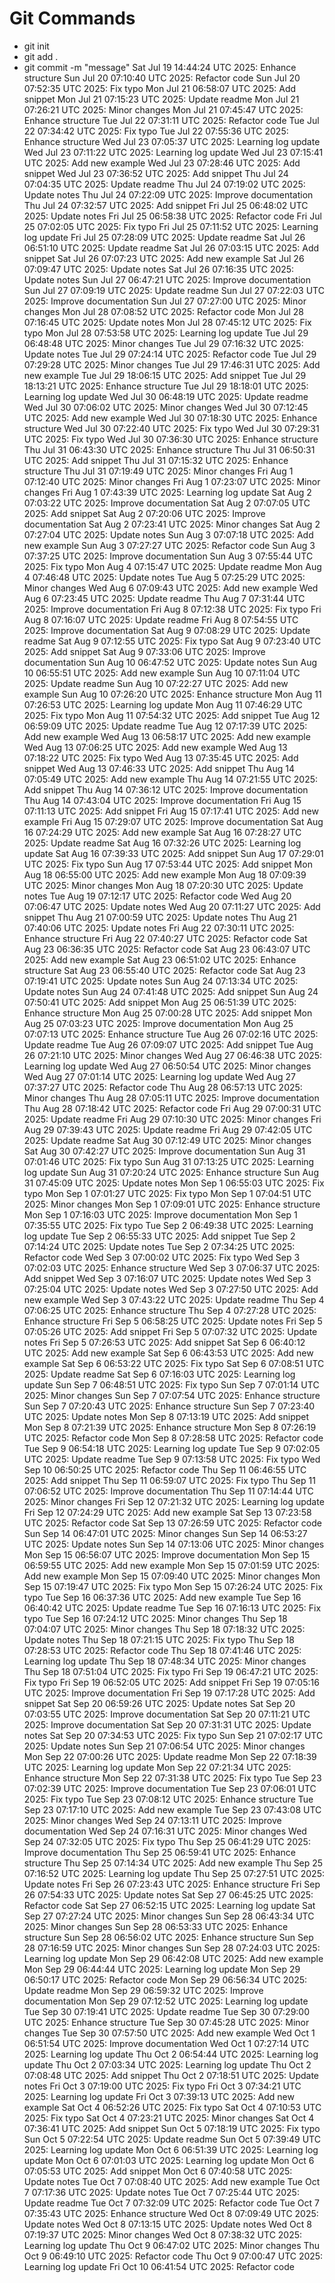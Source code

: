 # Git Commands
- git init
- git add .
- git commit -m "message"
Sat Jul 19 14:44:24 UTC 2025: Enhance structure
Sun Jul 20 07:10:40 UTC 2025: Refactor code
Sun Jul 20 07:52:35 UTC 2025: Fix typo
Mon Jul 21 06:58:07 UTC 2025: Add snippet
Mon Jul 21 07:15:23 UTC 2025: Update readme
Mon Jul 21 07:26:21 UTC 2025: Minor changes
Mon Jul 21 07:45:47 UTC 2025: Enhance structure
Tue Jul 22 07:31:11 UTC 2025: Refactor code
Tue Jul 22 07:34:42 UTC 2025: Fix typo
Tue Jul 22 07:55:36 UTC 2025: Enhance structure
Wed Jul 23 07:05:37 UTC 2025: Learning log update
Wed Jul 23 07:11:22 UTC 2025: Learning log update
Wed Jul 23 07:15:41 UTC 2025: Add new example
Wed Jul 23 07:28:46 UTC 2025: Add snippet
Wed Jul 23 07:36:52 UTC 2025: Add snippet
Thu Jul 24 07:04:35 UTC 2025: Update readme
Thu Jul 24 07:19:02 UTC 2025: Update notes
Thu Jul 24 07:22:09 UTC 2025: Improve documentation
Thu Jul 24 07:32:57 UTC 2025: Add snippet
Fri Jul 25 06:48:02 UTC 2025: Update notes
Fri Jul 25 06:58:38 UTC 2025: Refactor code
Fri Jul 25 07:02:05 UTC 2025: Fix typo
Fri Jul 25 07:11:52 UTC 2025: Learning log update
Fri Jul 25 07:28:09 UTC 2025: Update readme
Sat Jul 26 06:51:10 UTC 2025: Update readme
Sat Jul 26 07:03:15 UTC 2025: Add snippet
Sat Jul 26 07:07:23 UTC 2025: Add new example
Sat Jul 26 07:09:47 UTC 2025: Update notes
Sat Jul 26 07:16:35 UTC 2025: Update notes
Sun Jul 27 06:47:21 UTC 2025: Improve documentation
Sun Jul 27 07:09:19 UTC 2025: Update readme
Sun Jul 27 07:22:03 UTC 2025: Improve documentation
Sun Jul 27 07:27:00 UTC 2025: Minor changes
Mon Jul 28 07:08:52 UTC 2025: Refactor code
Mon Jul 28 07:16:45 UTC 2025: Update notes
Mon Jul 28 07:45:12 UTC 2025: Fix typo
Mon Jul 28 07:53:58 UTC 2025: Learning log update
Tue Jul 29 06:48:48 UTC 2025: Minor changes
Tue Jul 29 07:16:32 UTC 2025: Update notes
Tue Jul 29 07:24:14 UTC 2025: Refactor code
Tue Jul 29 07:29:28 UTC 2025: Minor changes
Tue Jul 29 17:46:31 UTC 2025: Add new example
Tue Jul 29 18:06:15 UTC 2025: Add snippet
Tue Jul 29 18:13:21 UTC 2025: Enhance structure
Tue Jul 29 18:18:01 UTC 2025: Learning log update
Wed Jul 30 06:48:19 UTC 2025: Update readme
Wed Jul 30 07:06:02 UTC 2025: Minor changes
Wed Jul 30 07:12:45 UTC 2025: Add new example
Wed Jul 30 07:18:30 UTC 2025: Enhance structure
Wed Jul 30 07:22:40 UTC 2025: Fix typo
Wed Jul 30 07:29:31 UTC 2025: Fix typo
Wed Jul 30 07:36:30 UTC 2025: Enhance structure
Thu Jul 31 06:43:30 UTC 2025: Enhance structure
Thu Jul 31 06:50:31 UTC 2025: Add snippet
Thu Jul 31 07:15:32 UTC 2025: Enhance structure
Thu Jul 31 07:19:49 UTC 2025: Minor changes
Fri Aug  1 07:12:40 UTC 2025: Minor changes
Fri Aug  1 07:23:07 UTC 2025: Minor changes
Fri Aug  1 07:43:39 UTC 2025: Learning log update
Sat Aug  2 07:03:22 UTC 2025: Improve documentation
Sat Aug  2 07:07:05 UTC 2025: Add snippet
Sat Aug  2 07:20:06 UTC 2025: Improve documentation
Sat Aug  2 07:23:41 UTC 2025: Minor changes
Sat Aug  2 07:27:04 UTC 2025: Update notes
Sun Aug  3 07:07:18 UTC 2025: Add new example
Sun Aug  3 07:27:27 UTC 2025: Refactor code
Sun Aug  3 07:37:25 UTC 2025: Improve documentation
Sun Aug  3 07:55:44 UTC 2025: Fix typo
Mon Aug  4 07:15:47 UTC 2025: Update readme
Mon Aug  4 07:46:48 UTC 2025: Update notes
Tue Aug  5 07:25:29 UTC 2025: Minor changes
Wed Aug  6 07:09:43 UTC 2025: Add new example
Wed Aug  6 07:23:45 UTC 2025: Update readme
Thu Aug  7 07:31:44 UTC 2025: Improve documentation
Fri Aug  8 07:12:38 UTC 2025: Fix typo
Fri Aug  8 07:16:07 UTC 2025: Update readme
Fri Aug  8 07:54:55 UTC 2025: Improve documentation
Sat Aug  9 07:08:29 UTC 2025: Update readme
Sat Aug  9 07:12:55 UTC 2025: Fix typo
Sat Aug  9 07:23:40 UTC 2025: Add snippet
Sat Aug  9 07:33:06 UTC 2025: Improve documentation
Sun Aug 10 06:47:52 UTC 2025: Update notes
Sun Aug 10 06:55:51 UTC 2025: Add new example
Sun Aug 10 07:11:04 UTC 2025: Update readme
Sun Aug 10 07:22:27 UTC 2025: Add new example
Sun Aug 10 07:26:20 UTC 2025: Enhance structure
Mon Aug 11 07:26:53 UTC 2025: Learning log update
Mon Aug 11 07:46:29 UTC 2025: Fix typo
Mon Aug 11 07:54:32 UTC 2025: Add snippet
Tue Aug 12 06:59:09 UTC 2025: Update readme
Tue Aug 12 07:17:39 UTC 2025: Add new example
Wed Aug 13 06:58:17 UTC 2025: Add new example
Wed Aug 13 07:06:25 UTC 2025: Add new example
Wed Aug 13 07:18:22 UTC 2025: Fix typo
Wed Aug 13 07:35:45 UTC 2025: Add snippet
Wed Aug 13 07:46:33 UTC 2025: Add snippet
Thu Aug 14 07:05:49 UTC 2025: Add new example
Thu Aug 14 07:21:55 UTC 2025: Add snippet
Thu Aug 14 07:36:12 UTC 2025: Improve documentation
Thu Aug 14 07:43:04 UTC 2025: Improve documentation
Fri Aug 15 07:11:13 UTC 2025: Add snippet
Fri Aug 15 07:17:41 UTC 2025: Add new example
Fri Aug 15 07:29:07 UTC 2025: Improve documentation
Sat Aug 16 07:24:29 UTC 2025: Add new example
Sat Aug 16 07:28:27 UTC 2025: Update readme
Sat Aug 16 07:32:26 UTC 2025: Learning log update
Sat Aug 16 07:39:33 UTC 2025: Add snippet
Sun Aug 17 07:29:01 UTC 2025: Fix typo
Sun Aug 17 07:53:44 UTC 2025: Add snippet
Mon Aug 18 06:55:00 UTC 2025: Add new example
Mon Aug 18 07:09:39 UTC 2025: Minor changes
Mon Aug 18 07:20:30 UTC 2025: Update notes
Tue Aug 19 07:12:17 UTC 2025: Refactor code
Wed Aug 20 07:06:47 UTC 2025: Update notes
Wed Aug 20 07:11:27 UTC 2025: Add snippet
Thu Aug 21 07:00:59 UTC 2025: Update notes
Thu Aug 21 07:40:06 UTC 2025: Update notes
Fri Aug 22 07:30:11 UTC 2025: Enhance structure
Fri Aug 22 07:40:27 UTC 2025: Refactor code
Sat Aug 23 06:36:35 UTC 2025: Refactor code
Sat Aug 23 06:43:07 UTC 2025: Add new example
Sat Aug 23 06:51:02 UTC 2025: Enhance structure
Sat Aug 23 06:55:40 UTC 2025: Refactor code
Sat Aug 23 07:19:41 UTC 2025: Update notes
Sun Aug 24 07:13:34 UTC 2025: Update notes
Sun Aug 24 07:41:48 UTC 2025: Add snippet
Sun Aug 24 07:50:41 UTC 2025: Add snippet
Mon Aug 25 06:51:39 UTC 2025: Enhance structure
Mon Aug 25 07:00:28 UTC 2025: Add snippet
Mon Aug 25 07:03:23 UTC 2025: Improve documentation
Mon Aug 25 07:07:13 UTC 2025: Enhance structure
Tue Aug 26 07:02:16 UTC 2025: Update readme
Tue Aug 26 07:09:07 UTC 2025: Add snippet
Tue Aug 26 07:21:10 UTC 2025: Minor changes
Wed Aug 27 06:46:38 UTC 2025: Learning log update
Wed Aug 27 06:50:54 UTC 2025: Minor changes
Wed Aug 27 07:01:14 UTC 2025: Learning log update
Wed Aug 27 07:37:27 UTC 2025: Refactor code
Thu Aug 28 06:57:13 UTC 2025: Minor changes
Thu Aug 28 07:05:11 UTC 2025: Improve documentation
Thu Aug 28 07:18:42 UTC 2025: Refactor code
Fri Aug 29 07:00:31 UTC 2025: Update readme
Fri Aug 29 07:10:30 UTC 2025: Minor changes
Fri Aug 29 07:39:43 UTC 2025: Update readme
Fri Aug 29 07:42:05 UTC 2025: Update readme
Sat Aug 30 07:12:49 UTC 2025: Minor changes
Sat Aug 30 07:42:27 UTC 2025: Improve documentation
Sun Aug 31 07:01:46 UTC 2025: Fix typo
Sun Aug 31 07:13:25 UTC 2025: Learning log update
Sun Aug 31 07:20:24 UTC 2025: Enhance structure
Sun Aug 31 07:45:09 UTC 2025: Update notes
Mon Sep  1 06:55:03 UTC 2025: Fix typo
Mon Sep  1 07:01:27 UTC 2025: Fix typo
Mon Sep  1 07:04:51 UTC 2025: Minor changes
Mon Sep  1 07:09:01 UTC 2025: Enhance structure
Mon Sep  1 07:16:03 UTC 2025: Improve documentation
Mon Sep  1 07:35:55 UTC 2025: Fix typo
Tue Sep  2 06:49:38 UTC 2025: Learning log update
Tue Sep  2 06:55:33 UTC 2025: Add snippet
Tue Sep  2 07:14:24 UTC 2025: Update notes
Tue Sep  2 07:34:25 UTC 2025: Refactor code
Wed Sep  3 07:00:02 UTC 2025: Fix typo
Wed Sep  3 07:02:03 UTC 2025: Enhance structure
Wed Sep  3 07:06:37 UTC 2025: Add snippet
Wed Sep  3 07:16:07 UTC 2025: Update notes
Wed Sep  3 07:25:04 UTC 2025: Update notes
Wed Sep  3 07:27:50 UTC 2025: Add new example
Wed Sep  3 07:43:22 UTC 2025: Update readme
Thu Sep  4 07:06:25 UTC 2025: Enhance structure
Thu Sep  4 07:27:28 UTC 2025: Enhance structure
Fri Sep  5 06:58:25 UTC 2025: Update notes
Fri Sep  5 07:05:26 UTC 2025: Add snippet
Fri Sep  5 07:07:32 UTC 2025: Update notes
Fri Sep  5 07:26:53 UTC 2025: Add snippet
Sat Sep  6 06:40:12 UTC 2025: Add new example
Sat Sep  6 06:43:53 UTC 2025: Add new example
Sat Sep  6 06:53:22 UTC 2025: Fix typo
Sat Sep  6 07:08:51 UTC 2025: Update readme
Sat Sep  6 07:16:03 UTC 2025: Learning log update
Sun Sep  7 06:48:51 UTC 2025: Fix typo
Sun Sep  7 07:01:14 UTC 2025: Minor changes
Sun Sep  7 07:07:54 UTC 2025: Enhance structure
Sun Sep  7 07:20:43 UTC 2025: Enhance structure
Sun Sep  7 07:23:40 UTC 2025: Update notes
Mon Sep  8 07:13:19 UTC 2025: Add snippet
Mon Sep  8 07:21:39 UTC 2025: Enhance structure
Mon Sep  8 07:26:19 UTC 2025: Refactor code
Mon Sep  8 07:28:58 UTC 2025: Refactor code
Tue Sep  9 06:54:18 UTC 2025: Learning log update
Tue Sep  9 07:02:05 UTC 2025: Update readme
Tue Sep  9 07:13:58 UTC 2025: Fix typo
Wed Sep 10 06:50:25 UTC 2025: Refactor code
Thu Sep 11 06:46:55 UTC 2025: Add snippet
Thu Sep 11 06:59:07 UTC 2025: Fix typo
Thu Sep 11 07:06:52 UTC 2025: Improve documentation
Thu Sep 11 07:14:44 UTC 2025: Minor changes
Fri Sep 12 07:21:32 UTC 2025: Learning log update
Fri Sep 12 07:24:29 UTC 2025: Add new example
Sat Sep 13 07:23:58 UTC 2025: Refactor code
Sat Sep 13 07:26:59 UTC 2025: Refactor code
Sun Sep 14 06:47:01 UTC 2025: Minor changes
Sun Sep 14 06:53:27 UTC 2025: Update notes
Sun Sep 14 07:13:06 UTC 2025: Minor changes
Mon Sep 15 06:56:07 UTC 2025: Improve documentation
Mon Sep 15 06:59:55 UTC 2025: Add new example
Mon Sep 15 07:01:59 UTC 2025: Add new example
Mon Sep 15 07:09:40 UTC 2025: Minor changes
Mon Sep 15 07:19:47 UTC 2025: Fix typo
Mon Sep 15 07:26:24 UTC 2025: Fix typo
Tue Sep 16 06:37:36 UTC 2025: Add new example
Tue Sep 16 06:40:42 UTC 2025: Update readme
Tue Sep 16 07:16:13 UTC 2025: Fix typo
Tue Sep 16 07:24:12 UTC 2025: Minor changes
Thu Sep 18 07:04:07 UTC 2025: Minor changes
Thu Sep 18 07:18:32 UTC 2025: Update notes
Thu Sep 18 07:21:15 UTC 2025: Fix typo
Thu Sep 18 07:28:53 UTC 2025: Refactor code
Thu Sep 18 07:41:46 UTC 2025: Learning log update
Thu Sep 18 07:48:34 UTC 2025: Minor changes
Thu Sep 18 07:51:04 UTC 2025: Fix typo
Fri Sep 19 06:47:21 UTC 2025: Fix typo
Fri Sep 19 06:52:05 UTC 2025: Add snippet
Fri Sep 19 07:05:16 UTC 2025: Improve documentation
Fri Sep 19 07:17:28 UTC 2025: Add snippet
Sat Sep 20 06:59:26 UTC 2025: Update notes
Sat Sep 20 07:03:55 UTC 2025: Improve documentation
Sat Sep 20 07:11:21 UTC 2025: Improve documentation
Sat Sep 20 07:31:31 UTC 2025: Update notes
Sat Sep 20 07:34:53 UTC 2025: Fix typo
Sun Sep 21 07:02:17 UTC 2025: Update notes
Sun Sep 21 07:06:54 UTC 2025: Minor changes
Mon Sep 22 07:00:26 UTC 2025: Update readme
Mon Sep 22 07:18:39 UTC 2025: Learning log update
Mon Sep 22 07:21:34 UTC 2025: Enhance structure
Mon Sep 22 07:31:38 UTC 2025: Fix typo
Tue Sep 23 07:02:39 UTC 2025: Improve documentation
Tue Sep 23 07:06:01 UTC 2025: Fix typo
Tue Sep 23 07:08:12 UTC 2025: Enhance structure
Tue Sep 23 07:17:10 UTC 2025: Add new example
Tue Sep 23 07:43:08 UTC 2025: Minor changes
Wed Sep 24 07:13:11 UTC 2025: Improve documentation
Wed Sep 24 07:16:31 UTC 2025: Minor changes
Wed Sep 24 07:32:05 UTC 2025: Fix typo
Thu Sep 25 06:41:29 UTC 2025: Improve documentation
Thu Sep 25 06:59:41 UTC 2025: Enhance structure
Thu Sep 25 07:14:34 UTC 2025: Add new example
Thu Sep 25 07:16:52 UTC 2025: Learning log update
Thu Sep 25 07:27:51 UTC 2025: Update notes
Fri Sep 26 07:23:43 UTC 2025: Enhance structure
Fri Sep 26 07:54:33 UTC 2025: Update notes
Sat Sep 27 06:45:25 UTC 2025: Refactor code
Sat Sep 27 06:52:15 UTC 2025: Learning log update
Sat Sep 27 07:27:24 UTC 2025: Minor changes
Sun Sep 28 06:43:34 UTC 2025: Minor changes
Sun Sep 28 06:53:33 UTC 2025: Enhance structure
Sun Sep 28 06:56:02 UTC 2025: Enhance structure
Sun Sep 28 07:16:59 UTC 2025: Minor changes
Sun Sep 28 07:24:03 UTC 2025: Learning log update
Mon Sep 29 06:42:08 UTC 2025: Add new example
Mon Sep 29 06:44:44 UTC 2025: Learning log update
Mon Sep 29 06:50:17 UTC 2025: Refactor code
Mon Sep 29 06:56:34 UTC 2025: Update readme
Mon Sep 29 06:59:32 UTC 2025: Improve documentation
Mon Sep 29 07:12:52 UTC 2025: Learning log update
Tue Sep 30 07:19:41 UTC 2025: Update readme
Tue Sep 30 07:29:00 UTC 2025: Enhance structure
Tue Sep 30 07:45:28 UTC 2025: Minor changes
Tue Sep 30 07:57:50 UTC 2025: Add new example
Wed Oct  1 06:51:54 UTC 2025: Improve documentation
Wed Oct  1 07:27:14 UTC 2025: Learning log update
Thu Oct  2 06:54:44 UTC 2025: Learning log update
Thu Oct  2 07:03:34 UTC 2025: Learning log update
Thu Oct  2 07:08:48 UTC 2025: Add snippet
Thu Oct  2 07:18:51 UTC 2025: Update notes
Fri Oct  3 07:19:00 UTC 2025: Fix typo
Fri Oct  3 07:34:21 UTC 2025: Learning log update
Fri Oct  3 07:39:13 UTC 2025: Add new example
Sat Oct  4 06:52:26 UTC 2025: Fix typo
Sat Oct  4 07:10:53 UTC 2025: Fix typo
Sat Oct  4 07:23:21 UTC 2025: Minor changes
Sat Oct  4 07:36:41 UTC 2025: Add snippet
Sun Oct  5 07:18:19 UTC 2025: Fix typo
Sun Oct  5 07:22:54 UTC 2025: Update readme
Sun Oct  5 07:39:49 UTC 2025: Learning log update
Mon Oct  6 06:51:39 UTC 2025: Learning log update
Mon Oct  6 07:01:03 UTC 2025: Learning log update
Mon Oct  6 07:05:53 UTC 2025: Add snippet
Mon Oct  6 07:40:58 UTC 2025: Update notes
Tue Oct  7 07:08:40 UTC 2025: Add new example
Tue Oct  7 07:17:36 UTC 2025: Update notes
Tue Oct  7 07:25:44 UTC 2025: Update readme
Tue Oct  7 07:32:09 UTC 2025: Refactor code
Tue Oct  7 07:35:43 UTC 2025: Enhance structure
Wed Oct  8 07:09:49 UTC 2025: Update notes
Wed Oct  8 07:13:15 UTC 2025: Update notes
Wed Oct  8 07:19:37 UTC 2025: Minor changes
Wed Oct  8 07:38:32 UTC 2025: Learning log update
Thu Oct  9 06:47:02 UTC 2025: Minor changes
Thu Oct  9 06:49:10 UTC 2025: Refactor code
Thu Oct  9 07:00:47 UTC 2025: Learning log update
Fri Oct 10 06:41:54 UTC 2025: Refactor code
